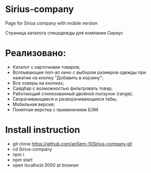 # Sirius-company
Page for Sirius company with mobile version

Страница каталога спецодежды для компании Сириус

# Реализовано:

* Каталог с карточками товаров;
* Всплывающее поп-ап окно с выбором размеров одежды при нажатии на кнопку "Добавить в корзину";
* Все ховеры на кнопках;
* Сайдбар с возможностью фильтровать товар;
* Работающий стилизованный двойной ползунок (range);
* Сворачивающиеся и разворачивающиеся табы;
* Мобильная версия;
* Понятная верстка с применением БЭМ.

# Install instruction

* git clone https://github.com/anSem-11/Sirius-company.git
* cd Sirius-company
* npm i
* npm start
* open localhost:3000 at browser
